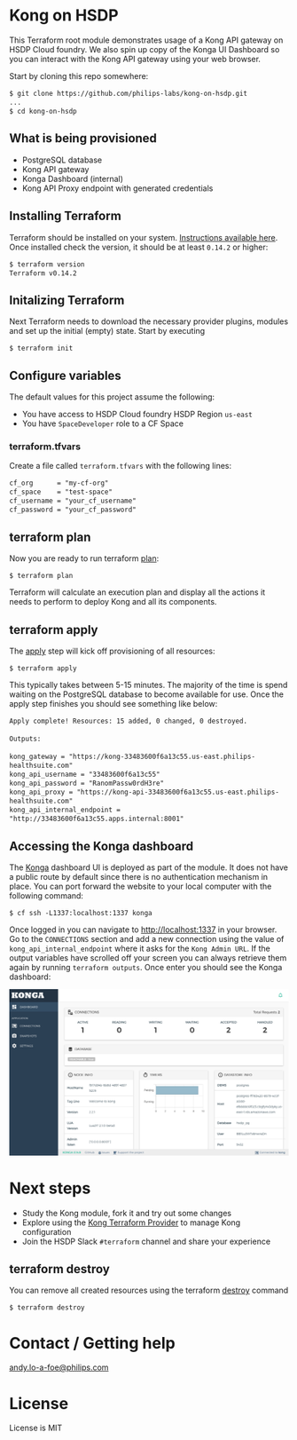 # Kong on HSDP
This Terraform root module demonstrates usage of a Kong API gateway
on HSDP Cloud foundry. We also spin up copy of the Konga UI Dashboard so you can interact with the Kong API gateway using your web browser.

Start by cloning this repo somewhere:

```shell
$ git clone https://github.com/philips-labs/kong-on-hsdp.git
...
$ cd kong-on-hsdp
```

## What is being provisioned

- PostgreSQL database
- Kong API gateway
- Konga Dashboard (internal)
- Kong API Proxy endpoint with generated credentials

## Installing Terraform
Terraform should be installed on your system. [Instructions available here](https://learn.hashicorp.com/tutorials/terraform/install-cli). Once installed check the version, it should be at least `0.14.2` or higher:

```shell
$ terraform version
Terraform v0.14.2
```

## Initalizing Terraform
Next Terraform needs to download the necessary provider plugins, modules and set up the initial (empty) state. Start by executing

```shell
$ terraform init
```

## Configure variables
The default values for this project assume the following:
* You have access to HSDP Cloud foundry HSDP Region `us-east`
* You have `SpaceDeveloper` role to a CF Space

### terraform.tfvars
Create a file called `terraform.tfvars` with the following lines:

```hcl
cf_org      = "my-cf-org"
cf_space    = "test-space"
cf_username = "your_cf_username"
cf_password = "your_cf_password"
```

## terraform plan
Now you are ready to run terraform [plan](https://www.terraform.io/docs/commands/plan.html):

```shell
$ terraform plan
```

Terraform will calculate an execution plan and display all the actions it needs to perform to deploy Kong and all its components.

## terraform apply
The [apply](https://www.terraform.io/docs/commands/apply.html) step will kick off provisioning of all resources:

```shell
$ terraform apply
```

This typically
takes between 5-15 minutes. The majority of the time is spend waiting on the PostgreSQL database to become available for use.
Once the apply step finishes you should see something like below:

```shell
Apply complete! Resources: 15 added, 0 changed, 0 destroyed.

Outputs:

kong_gateway = "https://kong-33483600f6a13c55.us-east.philips-healthsuite.com"
kong_api_username = "33483600f6a13c55"
kong_api_password = "RanomPassw0rdH3re"
kong_api_proxy = "https://kong-api-33483600f6a13c55.us-east.philips-healthsuite.com"
kong_api_internal_endpoint = "http://33483600f6a13c55.apps.internal:8001"
```
## Accessing the Konga dashboard
The [Konga](https://github.com/pantsel/konga) dashboard UI is deployed as part of the module. It does not have a public route by default since there is no authentication mechanism in place. You can port forward the website to your local computer with the following command:

```shell
$ cf ssh -L1337:localhost:1337 konga
```

Once logged in you can navigate to [http://localhost:1337](http://localhost:1337) in your browser. Go to the `CONNECTIONS` section and add a new connection using the value of `kong_api_internal_endpoint` where it asks for the `Kong Admin URL`. If the output variables have scrolled off your screen you can always retrieve them again by running `terraform outputs`. Once enter you should see the Konga dashboard:

![konga](resources/konga.png)

# Next steps
* Study the Kong module, fork it and try out some changes
* Explore using the [Kong Terraform Provider](https://registry.terraform.io/providers/philips-labs/kong/latest) to manage Kong configuration
* Join the HSDP Slack `#terraform` channel and share your experience

## terraform destroy
You can remove all created resources using the terraform [destroy](https://www.terraform.io/docs/commands/destroy.html) command

```shell
$ terraform destroy
```
# Contact / Getting help

andy.lo-a-foe@philips.com

# License

License is MIT
